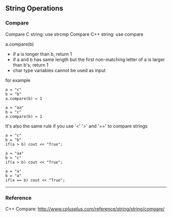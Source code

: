 ## String Operations

### Compare

Compare C string: use strcmp
Compare C++ string: use compare

a.compare(b)
* if a is longer than b, return 1
* if a and b has same length but the first non-matching letter of a is larger than b's, return 1
* char type variables cannot be used as input

for example
```
a = "c"
b = "b"
a.compare(b) = 1

a = "aa"
b = "c"
a.compare(b) = 1
```

It's also the same rule if you use '<' '>' and '==' to compare strings

```
a = "c"
b = "b"
if(a > b) cout << "True";

a = "aa"
b = "c"
if(a > b) cout << "True";

a = "a"
b = "a"
if(a == b) cout << "True";
```
------
### Reference
C++ Compare: http://www.cplusplus.com/reference/string/string/compare/
